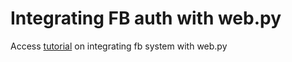 # Integrating FB auth with web.py

Access [tutorial](http://wp.me/p1m8ym-48) on integrating fb system with web.py
